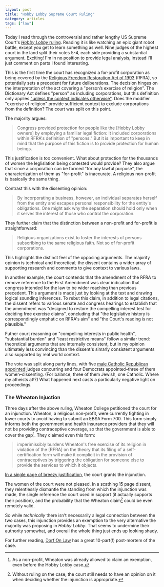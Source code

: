 ```yaml
---
layout: post
title: "Hobby Lobby Supreme Court Ruling"
category: articles
tags: ["law"]
---
```


Today I read through the controversial and rather lengthy US Supreme Court's [_Hobby Lobby_ ruling][case]. Reading it is like watching an epic giant robot battle, except you get to learn
something as well. Nine judges of the highest court in the land split their votes 5-4,
each side providing a substantial argument. Exciting! I'm in no position to
provide legal analysis, instead I'll just comment on parts I found interesting.

This is the first time the court has recognized a for-profit corporation as being covered by the [Religious Freedom Restoration Act of 1993][rfra] (RFRA), so potentially sets a precedent for future deliberations. The decision hinges on the interpretation of the act covering a "person’s exercise of religion". The Dictionary Act defines "person" as including corporations, but this definition only applies ["unless the context indicates otherwise"](http://www.law.cornell.edu/uscode/text/1/1). Does the modifier "exercise of religion" provide sufficient context to exclude corporations from the definition? The court was split on this point.

The majority argues:

> Congress provided protection for people like the [Hobby Lobby owners] by employing a familiar legal fiction: It included corporations within RFRA's definition of "persons." But it is important to keep in mind that the purpose of this fiction is to provide protection for human beings.

This justification is too convenient. What about protection for the thousands of women the leglislation being contested would provide? They also argue that since a corporation can be formed "for any lawful purpose", the characterization of them as "for-profit" is inaccurate. A religious non-profit is basically the same thing.

Contrast this with the dissenting opinion:

> By incorporating a business, however, an individual separates herself from
> the entity and escapes personal responsibility for the entity's obligations.
> One might ask why the separation should hold only when it serves the interest
> of those who control the corporation.

They further claim that the distinction between a non-profit and for-profit is straightforward:

> Religious organizations
exist to foster the interests of persons subscribing to the same religious
faith. Not so of for-profit corporations.

This highlights the distinct feel of the opposing arguments. The majority opinion is technical and theoretical; the dissent contains a wider array of supporting research and comments to give context to various laws.

In another example, the court contends that the amendment of the RFRA to remove
reference to the First Amendment was clear indication that congress intended
for the law to be wider reaching than previous precedent. This argument is made
just by looking at the text and drawing logical sounding inferences. To rebut
this claim, in addition to legal citations, the dissent refers to various senate
and congress hearings to establish that the amendment was "designed to restore
the compelling interest test for deciding free exercise claims", concluding
that "the legislative history is correspondingly emphatic on RFRA's aim" and
"the Court's reading is not plausible."

Futher court reasoning on "compelling interests in public health", "substantial burden" and "least restrictive means" follow a similar trend: theoretical arguments that are internally consistent, but in my opinion ultimately less convincing than the dissent's simarly consistent arguments also supported by real world context.

The vote was split along party lines, with five [male Catholic Republican appointed](https://en.wikipedia.org/wiki/Demographics_of_the_Supreme_Court_of_the_United_States) judges concurring and four Democrats appointed–three of them women–dissenting. (For balance, three of them Jewish, one Catholic. Where my atheists at!?) What happened next casts a particularly negative light on proceedings.

### The Wheaton Injuction

Three days after the above ruling, Wheaton College petitioned the court for an injunction. Wheaton, a religious non-profit, were currently fighting in lower courts to avoid having to submit an EBSA Form 700. This form simply informs both the government and health insurance providers that they will not be providing contraceptive coverage, so that the government is able to cover the gap[^1]. They claimed even this form:

> imperimissibly burdens Wheaton's free exercise of its religion in violation of the \[RFRA\] on the theory that its filing of a self-certification form will make it complicit in the provision of contraceptives by triggering the obligation for someone else to provide the services to which it objects.

[In a single page of breezy justification](http://www.supremecourt.gov/opinions/13pdf/13a1284_ap6c.pdf), the court grants the injunction.

The women of the court were not pleased. In a scathing 15 page dissent, they relentlessly dismantle the standing from which the injunction was made, the single reference the court used in support (it actually supports their position), and the probability that the Wheaton claim[^2] could be even remotely valid.

So while _technically_ there isn't necessarily a legal connection between the two cases, this injunction provides an exemption to the very alternative the majority was proposing in _Hobby Lobby_. That seems to undermine their authority somewhat, and overall the whole thing just ends up looking shady.

For further reading, [Dorf On Law](http://www.dorfonlaw.org/2014/06/three-thoughts-on-hobby-lobby-not-very.html) has a great 10-part(!) post-mortem of the case.

[^1]: As a non-profit, Wheaton was already allowed to claim an exemption, even before the Hobby Lobby case.
[^2]: Without ruling on the case, the court still needs to have an opinion on it when deciding whether the injunction is appropriate.

[case]: http://scholar.google.com/scholar_case?case=1929820331010943600&q=Burwell+v.+Hobby+Lobby&hl=en&as_sdt=2006
[rfra]: https://en.wikipedia.org/wiki/Religious_Freedom_Restoration_Act
